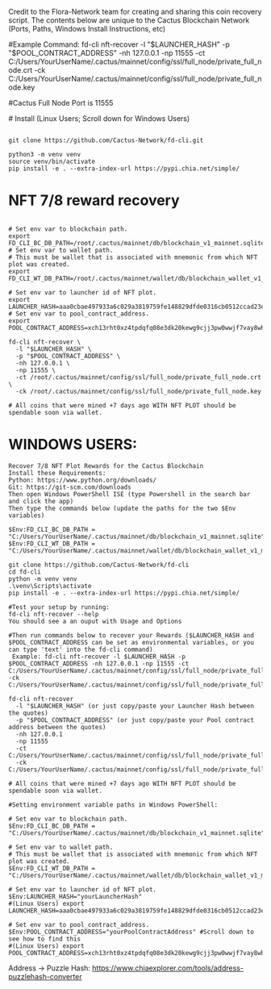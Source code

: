 Credit to the Flora-Network team for creating and sharing this coin recovery script. The contents below are unique to the Cactus Blockchain Network (Ports, Paths, Windows Install Instructions, etc)<p>
#Example Command: fd-cli nft-recover -l "$LAUNCHER_HASH" -p "$POOL_CONTRACT_ADDRESS" -nh 127.0.0.1 -np 11555 -ct C:/Users/YourUserName/.cactus/mainnet/config/ssl/full_node/private_full_node.crt -ck C:/Users/YourUserName/.cactus/mainnet/config/ssl/full_node/private_full_node.key   <p>
#Cactus Full Node Port is 11555

<p>
# Install (Linux Users; Scroll down for Windows Users)

```shell

git clone https://github.com/Cactus-Network/fd-cli.git

python3 -m venv venv
source venv/bin/activate
pip install -e . --extra-index-url https://pypi.chia.net/simple/
```

# NFT 7/8 reward recovery

```shell

# Set env var to blockchain path.
export FD_CLI_BC_DB_PATH=/root/.cactus/mainnet/db/blockchain_v1_mainnet.sqlite
# Set env var to wallet path.
# This must be wallet that is associated with mnemonic from which NFT plot was created.
export FD_CLI_WT_DB_PATH=/root/.cactus/mainnet/wallet/db/blockchain_wallet_v1_mainnet_<fingerprint>.sqlite

# Set env var to launcher id of NFT plot.
export LAUNCHER_HASH=aaa0cbae497933a6c029a3819759fe148829dfde0316cb0512ccad23edce6aaa
# Set env var to pool_contract_address. 
export POOL_CONTRACT_ADDRESS=xch13rht0xz4tpdqfq08e3dk20kewg9cjj3pw0wwjf7vay8whlxn7ppqapeqhz

fd-cli nft-recover \
  -l "$LAUNCHER_HASH" \
  -p "$POOL_CONTRACT_ADDRESS" \
  -nh 127.0.0.1 \
  -np 11555 \
  -ct /root/.cactus/mainnet/config/ssl/full_node/private_full_node.crt \
  -ck /root/.cactus/mainnet/config/ssl/full_node/private_full_node.key
  
# All coins that were mined +7 days ago WITH NFT PLOT should be spendable soon via wallet.

```
# WINDOWS USERS:
```shell
Recover 7/8 NFT Plot Rewards for the Cactus Blockchain
Install these Requirements: 
Python: https://www.python.org/downloads/ 
Git: https://git-scm.com/downloads 
Then open Windows PowerShell ISE (type Powershell in the search bar and click the app) 
Then type the commands below (update the paths for the two $Env variables)
  
$Env:FD_CLI_BC_DB_PATH = "C:/Users/YourUserName/.cactus/mainnet/db/blockchain_v1_mainnet.sqlite"
$Env:FD_CLI_WT_DB_PATH = "C:/Users/YourUserName/.cactus/mainnet/wallet/db/blockchain_wallet_v1_mainnet_<fingerprint>.sqlite"

git clone https://github.com/Cactus-Network/fd-cli 
cd fd-cli 
python -m venv venv 
.\venv\Scripts\activate 
pip install -e . --extra-index-url https://pypi.chia.net/simple/ 
  
#Test your setup by running:
fd-cli nft-recover --help 
You should see a an ouput with Usage and Options 

#Then run commands below to recover your Rewards ($LAUNCHER_HASH and $POOL_CONTRACT_ADDRESS can be set as environmental variables, or you can type 'text' into the fd-cli command)
 Example: fd-cli nft-recover -l $LAUNCHER_HASH -p $POOL_CONTRACT_ADDRESS -nh 127.0.0.1 -np 11555 -ct C:/Users/YourUserName/.cactus/mainnet/config/ssl/full_node/private_full_node.crt -ck C:/Users/YourUserName/.cactus/mainnet/config/ssl/full_node/private_full_node.key   

fd-cli nft-recover 
  -l "$LAUNCHER_HASH" (or just copy/paste your Launcher Hash between the quotes)
  -p "$POOL_CONTRACT_ADDRESS" (or just copy/paste your Pool contract address between the quotes)
  -nh 127.0.0.1 
  -np 11555
  -ct C:/Users/YourUserName/.cactus/mainnet/config/ssl/full_node/private_full_node.crt 
  -ck C:/Users/YourUserName/.cactus/mainnet/config/ssl/full_node/private_full_node.key
  
# All coins that were mined +7 days ago WITH NFT PLOT should be spendable soon via wallet.
  
#Setting environment variable paths in Windows PowerShell:

# Set env var to blockchain path.
$Env:FD_CLI_BC_DB_PATH = "C:/Users/YourUserName/.cactus/mainnet/db/blockchain_v1_mainnet.sqlite"

# Set env var to wallet path.
# This must be wallet that is associated with mnemonic from which NFT plot was created.
$Env:FD_CLI_WT_DB_PATH = "C:/Users/YourUserName/.cactus/mainnet/wallet/db/blockchain_wallet_v1_mainnet_<fingerprint>.sqlite"

# Set env var to launcher id of NFT plot.
$Env:LAUNCHER_HASH="yourLauncherHash"
#(Linux Users) export LAUNCHER_HASH=aaa0cbae497933a6c029a3819759fe148829dfde0316cb0512ccad23edce6aaa

# Set env var to pool_contract_address. 
$Env:POOL_CONTRACT_ADDRESS="yourPoolContractAddress" #Scroll down to see how to find this
#(Linux Users) export POOL_CONTRACT_ADDRESS=xch13rht0xz4tpdqfq08e3dk20kewg9cjj3pw0wwjf7vay8whlxn7ppqapeqhz
```
Address -> Puzzle Hash:
https://www.chiaexplorer.com/tools/address-puzzlehash-converter 
```
